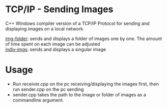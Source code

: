 # TCP/IP - Sending Images
C++ Windows compiler version of a TCP/IP Protocol for sending and displaying images on a local network

[img-folder](/img-folder): sends and displays a folder of images one by one. The amount of time spent on each image can be adjusted <br>
[indiv-imgs](/indiv-imgs): sends and displays a singular image

# Usage
- Run receiver.cpp on the pc receiving/displaying the images first, then run sender.cpp on the pc sending
- sender.cpp takes the path to the image or folder of images as a commandline argument.

